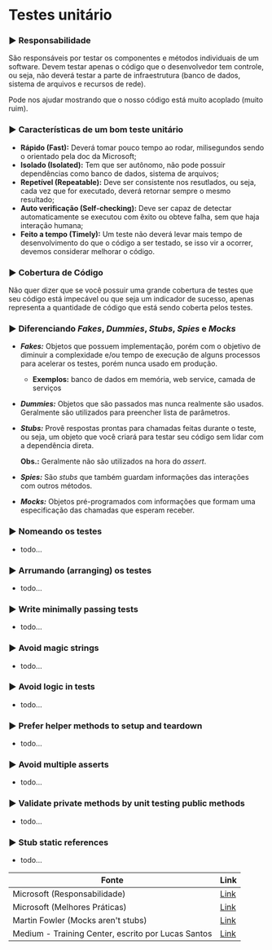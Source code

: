 # Testes unitário

### :arrow_forward: Responsabilidade
São responsáveis por testar os componentes e métodos individuais de um software.
Devem testar apenas o código que o desenvolvedor tem controle, ou seja, não deverá testar a parte de infraestrutura (banco de dados, sistema de arquivos e recursos de rede).

Pode nos ajudar mostrando que o nosso código está muito acoplado (muito ruim).

### :arrow_forward: Características de um bom teste unitário
- **Rápido (Fast):** Deverá tomar pouco tempo ao rodar, milisegundos sendo o orientado pela doc da Microsoft;
- **Isolado (Isolated):** Tem que ser autônomo, não pode possuir dependências como banco de dados, sistema de arquivos;
- **Repetível (Repeatable):** Deve ser consistente nos resutlados, ou seja, cada vez que for executado, deverá retornar sempre o mesmo resultado;
- **Auto verificação (Self-checking):** Deve ser capaz de detectar automaticamente se executou com êxito ou obteve falha, sem que haja interação humana;
- **Feito a tempo (Timely):** Um teste não deverá levar mais tempo de desenvolvimento do que o código a ser testado, se isso vir a ocorrer, devemos considerar melhorar o código.

### :arrow_forward: Cobertura de Código
Não quer dizer que se você possuir uma grande cobertura de testes que seu código está impecável ou que seja um indicador de sucesso, apenas representa a quantidade de código que está sendo coberta pelos testes.

### :arrow_forward: Diferenciando *Fakes*, *Dummies*, *Stubs*, *Spies* e *Mocks*
- ***Fakes:*** Objetos que possuem implementação, porém com o objetivo de diminuir a complexidade e/ou tempo de execução de alguns processos para acelerar os testes, porém nunca usado em produção. 
  * **Exemplos:** banco de dados em memória, web service, camada de serviços

- ***Dummies:*** Objetos que são passados mas nunca realmente são usados. Geralmente são utilizados para preencher lista de parâmetros.

- ***Stubs:*** Provê respostas prontas para chamadas feitas durante o teste, ou seja, um objeto que você criará para testar seu código sem lidar com a dependência direta. <p> **Obs.:** Geralmente não são utilizados na hora do *assert*.</p>

- ***Spies:*** São *stubs* que também guardam informações das interações com outros métodos.

- ***Mocks:*** Objetos pré-programados com informações que formam uma especificação das chamadas que esperam receber.

### :arrow_forward: Nomeando os testes
- todo...

### :arrow_forward: Arrumando (arranging) os testes
- todo...

### :arrow_forward: Write minimally passing tests
- todo...

### :arrow_forward: Avoid magic strings
- todo...

### :arrow_forward: Avoid logic in tests
- todo...

### :arrow_forward: Prefer helper methods to setup and teardown
- todo...

### :arrow_forward: Avoid multiple asserts
- todo...

### :arrow_forward: Validate private methods by unit testing public methods
- todo...

### :arrow_forward: Stub static references
- todo...

| Fonte | Link |
| ----- | ---- |
| Microsoft (Responsabilidade)  | [Link](https://docs.microsoft.com/en-us/dotnet/core/testing/?pivots=xunit) |
| Microsoft (Melhores Práticas) | [Link](https://docs.microsoft.com/en-us/dotnet/core/testing/unit-testing-best-practices) |
| Martin Fowler (Mocks aren't stubs) | [Link](https://martinfowler.com/articles/mocksArentStubs.html) |
| Medium - Training Center, escrito por Lucas Santos | [Link](https://medium.com/trainingcenter/testes-unit%C3%A1rios-mocks-stubs-spies-e-todas-essas-palavras-dif%C3%ADceis-f2765ac87cc8)
